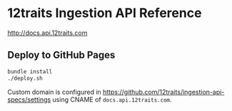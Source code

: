 # 12traits Ingestion API Reference

http://docs.api.12traits.com

## Deploy to GitHub Pages

```bash
bundle install
./deploy.sh
```

Custom domain is configured in https://github.com/12traits/ingestion-api-specs/settings using CNAME of `docs.api.12traits.com`.